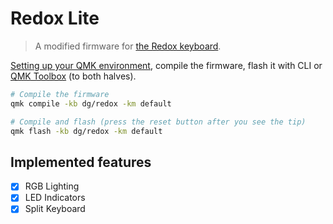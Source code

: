 # Redox Lite

> A modified firmware for [the Redox keyboard](https://github.com/mattdibi/redox-keyboard).

[Setting up your QMK environment](https://docs.qmk.fm/#/newbs_getting_started), compile the firmware, flash it with CLI or [QMK Toolbox](https://github.com/qmk/qmk_toolbox) (to both halves).

```sh
# Compile the firmware
qmk compile -kb dg/redox -km default

# Compile and flash (press the reset button after you see the tip)
qmk flash -kb dg/redox -km default
```

## Implemented features

- [x] RGB Lighting
- [x] LED Indicators
- [x] Split Keyboard
